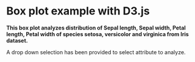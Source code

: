# Box plot example with D3.js

**This box plot analyzes distribution of Sepal length, Sepal width, Petal length, Petal width of species setosa, versicolor and virginica from Iris dataset.**

A drop down selection has been provided to select attribute to analyze.
